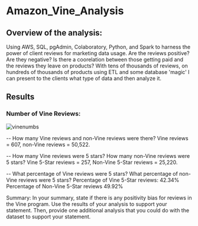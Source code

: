 # Amazon_Vine_Analysis

## Overview of the analysis: 

Using AWS, SQL, pgAdmin, Colaboratory, Python, and Spark to harness the power of client reviews for marketing data usage.  Are the reviews positive?  Are they negative?  Is there a coorelation between those getting paid and the reviews they leave on products?  With tens of thousands of reviews, on hundreds of thousands of products using ETL and some database 'magic' I can present to the clients what type of data and then analyze it.

## Results

### Number of Vine Reviews:

![vinenumbs](https://user-images.githubusercontent.com/102183530/180831441-f9f8c806-a914-4eb3-84c2-98198492bc49.png)

-- How many Vine reviews and non-Vine reviews were there? 
  Vine reviews = 607, non-Vine reviews = 50,522.

-- How many Vine reviews were 5 stars? How many non-Vine reviews were 5 stars?
  Vine 5-Star reviews = 257, Non-Vine 5-Star reviews = 25,220.
  
-- What percentage of Vine reviews were 5 stars? What percentage of non-Vine reviews were 5 stars?
  Percentage of Vine 5-Star reviews: 42.34%
  Percentage of Non-Vine 5-Star reviews 49.92%
  
Summary: In your summary, state if there is any positivity bias for reviews in the Vine program. Use the results of your analysis to support your statement. Then, provide one additional analysis that you could do with the dataset to support your statement.
